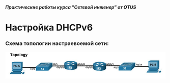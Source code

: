 ##### Практические работы курса "Сетевой инженер" от OTUS
#  Настройка DHCPv6
###  Схема топологии настраевоемой сети:
![](Topology_6.png)

